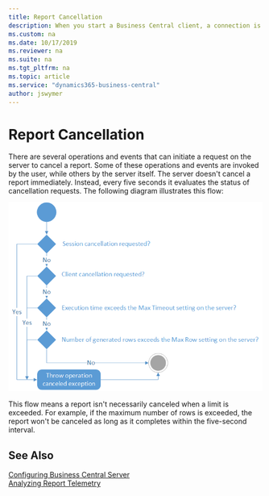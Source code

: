 ```yaml
---
title: Report Cancellation
description: When you start a Business Central client, a connection is established, and a corresponding session is added to the Business Central Server.
ms.custom: na
ms.date: 10/17/2019
ms.reviewer: na
ms.suite: na
ms.tgt_pltfrm: na
ms.topic: article
ms.service: "dynamics365-business-central"
author: jswymer
---
```

# Report Cancellation

There are several operations and events that can initiate a request on the server to cancel a report. Some of these operations and events are invoked by the user, while others by the server itself. The server doesn't cancel a report immediately. Instead, every five seconds it evaluates the status of cancellation requests. The following diagram illustrates this flow:

![Report cancellation](../developer/media/report_cancellation.png "Report cancellation")  

This flow means a report isn't necessarily canceled when a limit is exceeded. For example, if the maximum number of rows is exceeded, the report won't be canceled as long as it completes within the five-second interval.

## See Also

[Configuring Business Central Server](configure-server-instance.md)  
[Analyzing Report Telemetry](telemetry-reports-trace.md)  